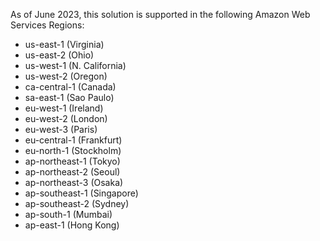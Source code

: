 As of June 2023, this solution is supported in the following Amazon Web Services Regions:

- us-east-1 (Virginia)
- us-east-2 (Ohio)  
- us-west-1 (N. California)
- us-west-2 (Oregon)  
- ca-central-1 (Canada) 
- sa-east-1 (Sao Paulo)
- eu-west-1 (Ireland)
- eu-west-2 (London)
- eu-west-3 (Paris)   
- eu-central-1 (Frankfurt)  
- eu-north-1 (Stockholm)
- ap-northeast-1 (Tokyo) 
- ap-northeast-2 (Seoul)  
- ap-northeast-3 (Osaka)
- ap-southeast-1 (Singapore)  
- ap-southeast-2 (Sydney)   
- ap-south-1 (Mumbai)  
- ap-east-1 (Hong Kong)

